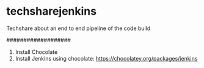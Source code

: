 # techsharejenkins
Techshare about an end to end pipeline of the code build

###################
1. Install Chocolate
2. Install Jenkins using chocolate: https://chocolatey.org/packages/jenkins


